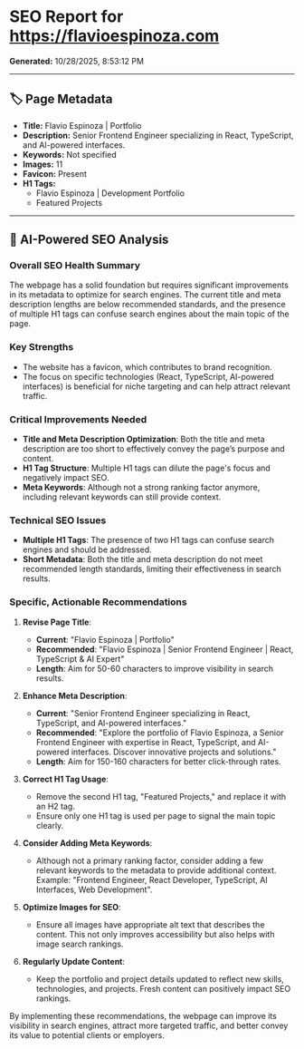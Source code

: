 # SEO Report for https://flavioespinoza.com

**Generated:** 10/28/2025, 8:53:12 PM

---

## 🏷 Page Metadata

- **Title:** Flavio Espinoza | Portfolio
- **Description:** Senior Frontend Engineer specializing in React, TypeScript, and AI-powered interfaces.
- **Keywords:** Not specified
- **Images:** 11
- **Favicon:** Present
- **H1 Tags:**
  - Flavio Espinoza | Development Portfolio
  - Featured Projects

---

## 🤖 AI-Powered SEO Analysis

### Overall SEO Health Summary

The webpage has a solid foundation but requires significant improvements in its metadata to optimize for search engines. The current title and meta description lengths are below recommended standards, and the presence of multiple H1 tags can confuse search engines about the main topic of the page.

### Key Strengths

- The website has a favicon, which contributes to brand recognition.
- The focus on specific technologies (React, TypeScript, AI-powered interfaces) is beneficial for niche targeting and can help attract relevant traffic.

### Critical Improvements Needed

- **Title and Meta Description Optimization**: Both the title and meta description are too short to effectively convey the page’s purpose and content.
- **H1 Tag Structure**: Multiple H1 tags can dilute the page's focus and negatively impact SEO.
- **Meta Keywords**: Although not a strong ranking factor anymore, including relevant keywords can still provide context.

### Technical SEO Issues

- **Multiple H1 Tags**: The presence of two H1 tags can confuse search engines and should be addressed.
- **Short Metadata**: Both the title and meta description do not meet recommended length standards, limiting their effectiveness in search results.

### Specific, Actionable Recommendations

1. **Revise Page Title**:
   - **Current**: "Flavio Espinoza | Portfolio"
   - **Recommended**: "Flavio Espinoza | Senior Frontend Engineer | React, TypeScript & AI Expert"
   - **Length**: Aim for 50-60 characters to improve visibility in search results.

2. **Enhance Meta Description**:
   - **Current**: "Senior Frontend Engineer specializing in React, TypeScript, and AI-powered interfaces."
   - **Recommended**: "Explore the portfolio of Flavio Espinoza, a Senior Frontend Engineer with expertise in React, TypeScript, and AI-powered interfaces. Discover innovative projects and solutions."
   - **Length**: Aim for 150-160 characters for better click-through rates.

3. **Correct H1 Tag Usage**:
   - Remove the second H1 tag, "Featured Projects," and replace it with an H2 tag.
   - Ensure only one H1 tag is used per page to signal the main topic clearly.

4. **Consider Adding Meta Keywords**:
   - Although not a primary ranking factor, consider adding a few relevant keywords to the metadata to provide additional context. Example: "Frontend Engineer, React Developer, TypeScript, AI Interfaces, Web Development".

5. **Optimize Images for SEO**:
   - Ensure all images have appropriate alt text that describes the content. This not only improves accessibility but also helps with image search rankings.

6. **Regularly Update Content**:
   - Keep the portfolio and project details updated to reflect new skills, technologies, and projects. Fresh content can positively impact SEO rankings.

By implementing these recommendations, the webpage can improve its visibility in search engines, attract more targeted traffic, and better convey its value to potential clients or employers.
